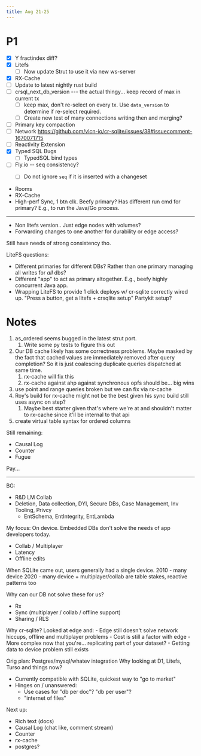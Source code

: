 ```yaml
---
title: Aug 21-25
---
```

# P1
- [x] Y fractindex diff?
- [x] Litefs
	- [ ] Now update Strut to use it via new ws-server
- [x] RX-Cache
- [ ] Update to latest nightly rust build
- [ ] crsql_next_db_version --- the actual thingy... keep record of max in current tx
	- [ ] keep max, don't re-select on every tx. Use `data_version` to determine if re-select required.
	- [ ] Create new test of many connections writing then and merging?
- [ ] Primary key compaction
- [ ] Network https://github.com/vlcn-io/cr-sqlite/issues/38#issuecomment-1670071715
- [ ] Reactivity Extension
- [x] Typed SQL Bugs
	- [ ] TypedSQL bind types
- [ ] Fly.io -- seq consistency?
	- [ ] Do not ignore `seq` if it is inserted with a changeset


- Rooms
- RX-Cache
- High-perf Sync, 1 btn clk. Beefy primary? Has different run cmd for primary? E.g., to run the Java/Go process.


---
- Non litefs version.. Just edge nodes with volumes?
- Forwarding changes to one another for durability or edge access?

Still have needs of strong consistency tho.

LiteFS questions:
- Different primaries for different DBs? Rather than one primary managing all writes for _all_ dbs?
- Different "app" to act as primary altogether. E.g., beefy highly concurrent Java app.
- Wrapping LiteFS to provide 1 click deploys w/ cr-sqlite correctly wired up. "Press a button, get a litefs + crsqlite setup" Partykit setup?

# Notes
1. as_ordered seems bugged in the latest strut port.
	1. Write some py tests to figure this out
2. Our DB cache likely has some correctness problems. Maybe masked by the fact that cached values are immediately removed after query completion? So it is just coalescing duplicate queries dispatched at same time.
	1. rx-cache will fix this
	2. rx-cache against ahp against synchronous opfs should be... big wins
3. use point and range queries broken but we can fix via rx-cache
4. Roy's build for rx-cache might not be the best given his sync build still uses async on step?
	1. Maybe best starter given that's where we're at and shouldn't matter to rx-cache since it'll be internal to that api
5. create virtual table syntax for ordered columns

Still remaining:
- Causal Log
- Counter
- Fugue


Pay...

---

BG:
- R&D LM Collab
- Deletion, Data collection, DYI, Secure DBs, Case Management, Inv Tooling, Privcy
	- EntSchema, EntIntegrity, EntLambda

My focus:
On device.
Embedded DBs don't solve the needs of app developers today.

- Collab / Multiplayer
- Latency
- Offline edits

When SQLite came out, users generally had a single device.
2010 - many device
2020 - many device + multiplayer/collab are table stakes, reactive patterns too

Why can our DB not solve these for us?
- Rx
- Sync (multiplayer / collab / offline support)
- Sharing / RLS

Why cr-sqlite?
Looked at edge and:
	- Edge still doesn't solve network hiccups, offline and multiplayer problems
	- Cost is still a factor with edge
	- More complex now that you're... replicating part of your dataset?
		- Getting data to device problem still exists

Orig plan: Postgres/mysql/whatev integration
Why looking at D1, Litefs, Turso and things now?
- Currently compatible with SQLite, quickest way to "go to market" 
- Hinges on / unanswered:
	- Use cases for "db per doc"? "db per user"?
	- "internet of files"

Next up:
- Rich text (docs)
- Causal Log (chat like, comment stream)
- Counter
- rx-cache
- postgres?

